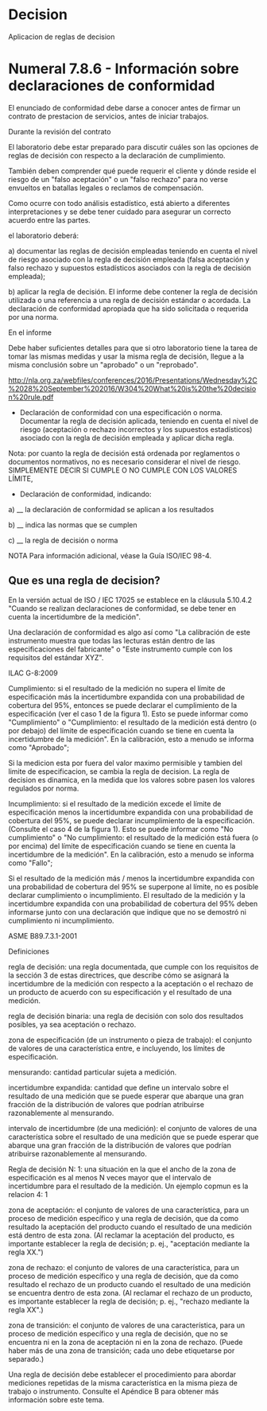 # Decision

Aplicacion de reglas de decision


# Numeral 7.8.6 - Información sobre declaraciones de conformidad

El enunciado de conformidad debe darse a conocer antes de firmar un 
contrato de prestacion de servicios, antes de iniciar trabajos.

Durante la revisión del contrato

El laboratorio debe estar preparado para discutir cuáles son las 
opciones de reglas de decisión con respecto a la declaración de 
cumplimiento.

También deben comprender qué puede requerir el cliente y dónde 
reside el riesgo de un "falso aceptación" o un "falso rechazo" 
para no verse envueltos en batallas legales o reclamos de compensación.

Como ocurre con todo análisis estadístico, está abierto a diferentes 
interpretaciones y se debe tener cuidado para asegurar un correcto 
acuerdo entre las partes.

el laboratorio deberá:

a) documentar las reglas de decisión empleadas teniendo en cuenta 
el nivel de riesgo asociado con la regla de decisión empleada (falsa 
aceptación y falso rechazo y supuestos estadísticos asociados con 
la regla de decisión empleada);

b) aplicar la regla de decisión.
El informe debe contener la regla de decisión utilizada o una 
referencia a una regla de decisión estándar o acordada.
La declaración de conformidad apropiada que ha sido solicitada 
o requerida por una norma.

En el informe

Debe haber suficientes detalles para que si otro laboratorio tiene 
la tarea de tomar las mismas medidas y usar la misma regla de decisión, 
llegue a la misma conclusión sobre un "aprobado" o un "reprobado".

http://nla.org.za/webfiles/conferences/2016/Presentations/Wednesday%2C%2028%20September%202016/W304%20What%20is%20the%20decision%20rule.pdf

- Declaración de conformidad con una especificación o norma. 
Documentar la regla de decisión aplicada, teniendo en cuenta el nivel 
de riesgo (aceptación o rechazo incorrectos y los supuestos estadísticos) 
asociado con la regla de decisión empleada y aplicar dicha regla.

Nota: por cuanto la regla de decisión está ordenada por reglamentos o 
documentos normativos, no es necesario considerar el nivel de riesgo. 
SIMPLEMENTE DECIR SI CUMPLE O NO CUMPLE CON LOS VALORES LÍMITE,

- Declaración de conformidad, indicando:

a) __ la declaración de conformidad se aplican a los resultados

b) __ indica las normas que se cumplen

c) __ la regla de decisión o norma

NOTA Para información adicional, véase la Guía ISO/IEC 98-4.

## Que es una regla de decision?

En la versión actual de ISO / IEC 17025 se establece en la cláusula 
5.10.4.2 "Cuando se realizan declaraciones de conformidad, se debe 
tener en cuenta la incertidumbre de la medición".

Una declaración de conformidad es algo así como "La calibración de 
este instrumento muestra que todas las lecturas están dentro de las 
especificaciones del fabricante" o "Este instrumento cumple con los 
requisitos del estándar XYZ".

ILAC G-8:2009

Cumplimiento: si el resultado de la medición no supera el límite de 
especificación más la incertidumbre expandida con una probabilidad 
de cobertura del 95%, entonces se puede declarar el cumplimiento de 
la especificación (ver el caso 1 de la figura 1). Esto se puede 
informar como "Cumplimiento" o "Cumplimiento: el resultado de la 
medición está dentro (o por debajo) del límite de especificación 
cuando se tiene en cuenta la incertidumbre de la medición". En la 
calibración, esto a menudo se informa como "Aprobado";

Si la medicion esta por fuera del valor maximo permisible y tambien 
del limite de especificacion, se cambia la regla de decision.  La 
regla de decision es dinamica, en la medida que los valores sobre 
pasen los valores regulados por norma.

Incumplimiento: si el resultado de la medición excede el límite de 
especificación menos la incertidumbre expandida con una probabilidad 
de cobertura del 95%, se puede declarar incumplimiento de la 
especificación. (Consulte el caso 4 de la figura 1). Esto se puede 
informar como "No cumplimiento" o "No cumplimiento: el resultado de 
la medición está fuera (o por encima) del límite de especificación 
cuando se tiene en cuenta la incertidumbre de la medición". En la 
calibración, esto a menudo se informa como "Fallo";

Si el resultado de la medición más / menos la incertidumbre expandida 
con una probabilidad de cobertura del 95% se superpone al límite, no 
es posible declarar cumplimiento o incumplimiento. El resultado de la 
medición y la incertidumbre expandida con una probabilidad de cobertura 
del 95% deben informarse junto con una declaración que indique que no 
se demostró ni cumplimiento ni incumplimiento.

ASME B89.7.3.1-2001

Definiciones

regla de decisión: una regla documentada, que cumple con los requisitos 
de la sección 3 de estas directrices, que describe cómo se asignará 
la incertidumbre de la medición con respecto a la aceptación o el 
rechazo de un producto de acuerdo con su especificación y el resultado 
de una medición.

regla de decisión binaria: una regla de decisión con solo dos resultados 
posibles, ya sea aceptación o rechazo.

zona de especificación (de un instrumento o pieza de trabajo): el 
conjunto de valores de una característica entre, e incluyendo, los 
límites de especificación.

mensurando: cantidad particular sujeta a medición.

incertidumbre expandida: cantidad que define un intervalo sobre el 
resultado de una medición que se puede esperar que abarque una gran 
fracción de la distribución de valores que podrían atribuirse 
razonablemente al mensurando.

intervalo de incertidumbre (de una medición): el conjunto de valores 
de una característica sobre el resultado de una medición que se puede 
esperar que abarque una gran fracción de la distribución de valores 
que podrían atribuirse razonablemente al mensurando.

Regla de decisión N: 1: una situación en la que el ancho de la zona 
de especificación es al menos N veces mayor que el intervalo de 
incertidumbre para el resultado de la medición. Un ejemplo copmun es 
la relacion 4: 1

zona de aceptación: el conjunto de valores de una característica, 
para un proceso de medición específico y una regla de decisión, que 
da como resultado la aceptación del producto cuando el resultado de 
una medición está dentro de esta zona. (Al reclamar la aceptación 
del producto, es importante establecer la regla de decisión; p. ej., 
"aceptación mediante la regla XX.")

zona de rechazo: el conjunto de valores de una característica, para 
un proceso de medición específico y una regla de decisión, que da 
como resultado el rechazo de un producto cuando el resultado de una 
medición se encuentra dentro de esta zona. (Al reclamar el rechazo 
de un producto, es importante establecer la regla de decisión; p. 
ej., "rechazo mediante la regla XX".)

zona de transición: el conjunto de valores de una característica, 
para un proceso de medición específico y una regla de decisión, 
que no se encuentra ni en la zona de aceptación ni en la zona de 
rechazo. (Puede haber más de una zona de transición; cada uno debe 
etiquetarse por separado.)


Una regla de decisión debe establecer el procedimiento para abordar mediciones repetidas de la misma característica en la misma pieza de trabajo o instrumento. Consulte el Apéndice B para obtener más información sobre este tema.

